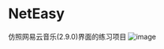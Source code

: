 # NetEasy
仿照网易云音乐(2.9.0)界面的练习项目
![image](https://github.com/sd539994389/NetEasy/raw/master/screenshots/a.png)
